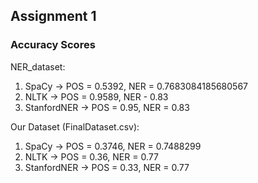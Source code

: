 ## Assignment 1

### Accuracy Scores

NER_dataset:
1. SpaCy -> POS = 0.5392, NER = 0.7683084185680567
2. NLTK -> POS = 0.9589, NER - 0.83
3. StanfordNER -> POS = 0.95, NER = 0.83

Our Dataset (FinalDataset.csv):
1. SpaCy -> POS = 0.3746, NER = 0.7488299
2. NLTK -> POS = 0.36, NER = 0.77
3. StanfordNER -> POS = 0.33, NER = 0.77
